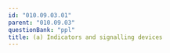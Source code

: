 ```yaml
---
id: "010.09.03.01"
parent: "010.09.03"
questionBank: "ppl"
title: (a) Indicators and signalling devices
---
```

